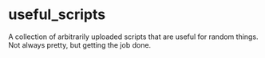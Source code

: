 # useful_scripts

A collection of arbitrarily uploaded scripts that are useful for random things. Not always pretty, but getting the job done.
